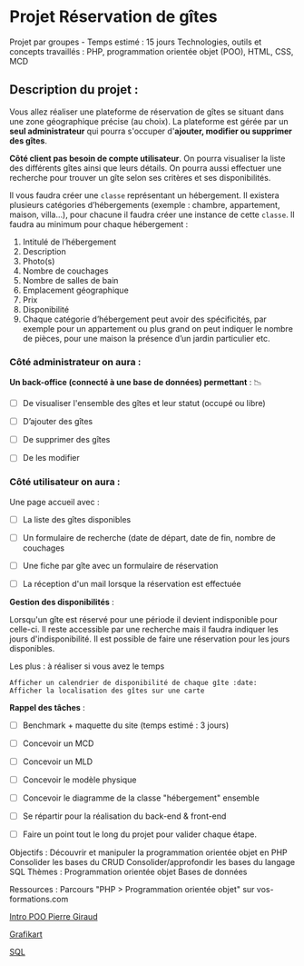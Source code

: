 # Projet Réservation de gîtes
Projet par groupes - Temps estimé : 15 jours
Technologies, outils et concepts travaillés : PHP, programmation orientée objet (POO), HTML, CSS, MCD

## Description du projet :
Vous allez réaliser une plateforme de réservation de gîtes se situant dans une zone géographique précise (au choix). La plateforme est gérée par un **seul administrateur** qui pourra s'occuper d'**ajouter, modifier ou supprimer des gîtes**.

**Côté client pas besoin de compte utilisateur**. On pourra visualiser la liste des différents gîtes ainsi que leurs détails. On pourra aussi effectuer une recherche pour trouver un gîte selon ses critères et ses disponibilités.

Il vous faudra créer une `classe` représentant un hébergement. Il existera plusieurs catégories d’hébergements (exemple : chambre, appartement, maison, villa…), pour chacune il faudra créer une instance de cette `classe`. Il faudra au minimum pour chaque hébergement :

1. Intitulé de l’hébergement
2. Description
3. Photo(s)
4. Nombre de couchages
5. Nombre de salles de bain
6. Emplacement géographique
7. Prix 
8. Disponibilité
9. Chaque catégorie d’hébergement peut avoir des spécificités, par exemple pour un appartement ou plus grand on peut indiquer  le nombre de pièces, pour une maison la présence d’un jardin particulier etc.



### Côté administrateur on aura :

__Un back-office (connecté à une base de données) permettant__ : :chart_with_downwards_trend:

- [ ] De visualiser l'ensemble des gîtes et leur statut (occupé ou libre)
- [ ] D’ajouter des gîtes
- [ ] De supprimer des gîtes
- [ ] De les modifier


### Côté utilisateur on aura :

Une page accueil avec :
- [ ] La liste des gîtes disponibles
- [ ] Un formulaire de recherche (date de départ, date de fin, nombre de couchages
- [ ] Une fiche par gîte avec un formulaire de réservation
- [ ] La réception d'un mail lorsque la réservation est effectuée


__Gestion des disponibilités__ :

Lorsqu'un gîte est réservé pour une période il devient indisponible pour celle-ci. Il reste accessible par une recherche mais il faudra indiquer les jours d'indisponibilité. Il est possible de faire une réservation pour les jours disponibles.

 

  Les plus : à réaliser si vous avez le temps

    Afficher un calendrier de disponibilité de chaque gîte :date:
    Afficher la localisation des gîtes sur une carte
 

**Rappel des tâches** :
 
 - [ ] Benchmark + maquette du site (temps estimé : 3 jours)
 - [ ] Concevoir un MCD
 - [ ] Concevoir un MLD
 - [ ] Concevoir le modèle physique
 - [ ] Concevoir le diagramme de la classe "hébergement" ensemble
 - [ ] Se répartir pour la réalisation du back-end & front-end
 - [ ] Faire un point tout le long du projet pour valider chaque étape.


 

Objectifs :
  Découvrir et manipuler la programmation orientée objet en PHP
  Consolider les bases du CRUD
  Consolider/approfondir les bases du langage SQL
Thèmes : 
  Programmation orientée objet
  Bases de données

Ressources :
Parcours "PHP > Programmation orientée objet" sur vos-formations.com

[Intro POO Pierre Giraud](https://www.pierre-giraud.com/php-mysql-apprendre-coder-cours/introduction-programmation-orientee-objet/)

[Grafikart](https://www.grafikart.fr/formations/programmation-objet-php)


[SQL](https://sql.sh/)

